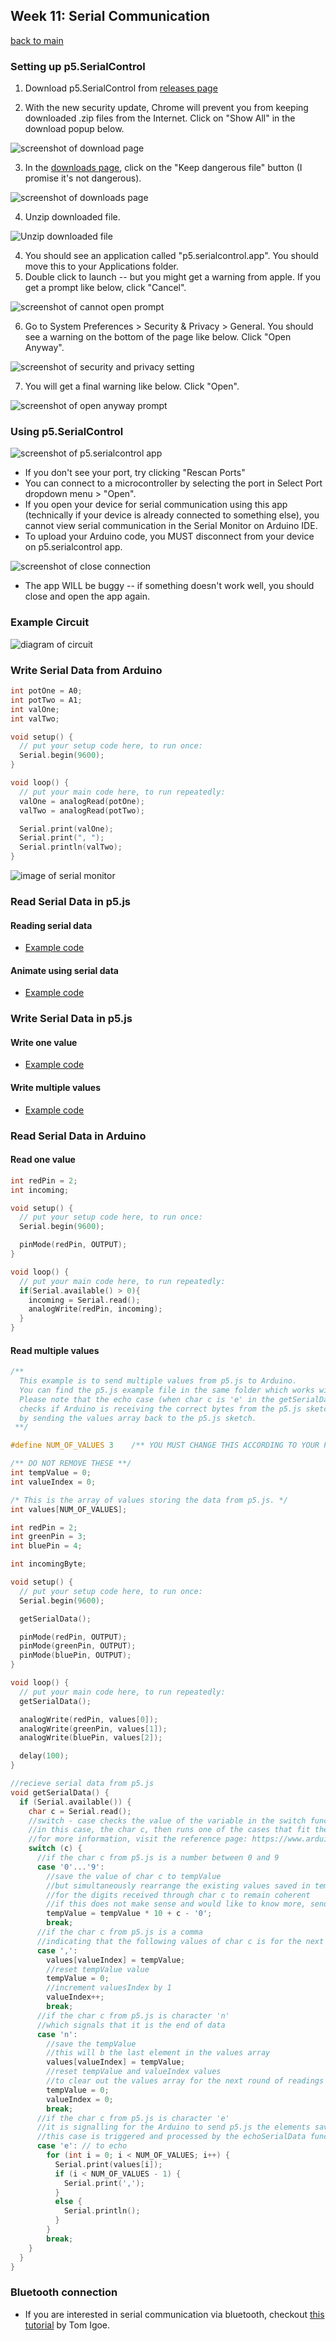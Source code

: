 ## Week 11: Serial Communication

[back to main](../index.md)

### Setting up p5.SerialControl

1. Download p5.SerialControl from [releases page](https://github.com/p5-serial/p5.serialcontrol/releases)

2. With the new security update, Chrome will prevent you from keeping downloaded .zip files from the Internet. Click on "Show All" in the download popup below.

![screenshot of download page](download-prompt.png)

3. In the [downloads page](chrome://downloads/), click on the "Keep dangerous file" button (I promise it's not dangerous).

![screenshot of downloads page](keep-file.png)

4. Unzip downloaded file.

![Unzip downloaded file](unzip.png)

4. You should see an application called "p5.serialcontrol.app". You should move this to your Applications folder. 
5. Double click to launch -- but you might get a warning from apple. If you get a prompt like below, click "Cancel".

![screenshot of cannot open prompt](cannot-open.png)

6. Go to System Preferences > Security & Privacy > General. You should see a warning on the bottom of the page like below. Click "Open Anyway".

![screenshot of security and privacy setting](security-privacy.png)

7. You will get a final warning like below. Click "Open".

![screenshot of open anyway prompt](open-anyway.png)

### Using p5.SerialControl

![screenshot of p5.serialcontrol app](p5-serial.png)

* If you don't see your port, try clicking "Rescan Ports"
* You can connect to a microcontroller by selecting the port in Select Port dropdown menu > "Open".
* If you open your device for serial communication using this app (technically if your device is already connected to something else), you cannot view serial communication in the Serial Monitor on Arduino IDE.
* To upload your Arduino code, you MUST disconnect from your device on p5.serialcontrol app.

![screenshot of close connection](serial-close.png)

* The app WILL be buggy -- if something doesn't work well, you should close and open the app again.



### Example Circuit

![diagram of circuit](pots-rgb.png)

### Write Serial Data from Arduino

```c
int potOne = A0;
int potTwo = A1;
int valOne;
int valTwo;

void setup() {
  // put your setup code here, to run once:
  Serial.begin(9600);
}

void loop() {
  // put your main code here, to run repeatedly:
  valOne = analogRead(potOne);
  valTwo = analogRead(potTwo);

  Serial.print(valOne);
  Serial.print(", ");
  Serial.println(valTwo);
}
```

![image of serial monitor](serial-out.png)



### Read Serial Data in p5.js

#### Reading serial data

* [Example code](https://editor.p5js.org/js6450/sketches/xZiF68fpb)



#### Animate using serial data

* [Example code](https://editor.p5js.org/js6450/sketches/OmS2txg7W)



### Write Serial Data in p5.js

#### Write one value

* [Example code](https://editor.p5js.org/js6450/sketches/JG9_cN0Gm)

#### Write multiple values

* [Example code](https://editor.p5js.org/js6450/sketches/Jdua8K1Za)



### Read Serial Data in Arduino

#### Read one value

```c
int redPin = 2;
int incoming;

void setup() {
  // put your setup code here, to run once:
  Serial.begin(9600);

  pinMode(redPin, OUTPUT);
}

void loop() {
  // put your main code here, to run repeatedly:
  if(Serial.available() > 0){
    incoming = Serial.read();
    analogWrite(redPin, incoming);
  }
}
```



#### Read multiple values

```c
/**
  This example is to send multiple values from p5.js to Arduino.
  You can find the p5.js example file in the same folder which works with this Arduino file.
  Please note that the echo case (when char c is 'e' in the getSerialData function below)
  checks if Arduino is receiving the correct bytes from the p5.js sketch
  by sending the values array back to the p5.js sketch.
 **/

#define NUM_OF_VALUES 3    /** YOU MUST CHANGE THIS ACCORDING TO YOUR PROJECT **/

/** DO NOT REMOVE THESE **/
int tempValue = 0;
int valueIndex = 0;

/* This is the array of values storing the data from p5.js. */
int values[NUM_OF_VALUES];

int redPin = 2;
int greenPin = 3;
int bluePin = 4;

int incomingByte;

void setup() {
  // put your setup code here, to run once:
  Serial.begin(9600);

  getSerialData();

  pinMode(redPin, OUTPUT);
  pinMode(greenPin, OUTPUT);
  pinMode(bluePin, OUTPUT);
}

void loop() {
  // put your main code here, to run repeatedly:
  getSerialData();

  analogWrite(redPin, values[0]);
  analogWrite(greenPin, values[1]);
  analogWrite(bluePin, values[2]);

  delay(100);
}

//recieve serial data from p5.js
void getSerialData() {
  if (Serial.available()) {
    char c = Serial.read();
    //switch - case checks the value of the variable in the switch function
    //in this case, the char c, then runs one of the cases that fit the value of the variable
    //for more information, visit the reference page: https://www.arduino.cc/en/Reference/SwitchCase
    switch (c) {
      //if the char c from p5.js is a number between 0 and 9
      case '0'...'9':
        //save the value of char c to tempValue
        //but simultaneously rearrange the existing values saved in tempValue
        //for the digits received through char c to remain coherent
        //if this does not make sense and would like to know more, send an email to me!
        tempValue = tempValue * 10 + c - '0';
        break;
      //if the char c from p5.js is a comma
      //indicating that the following values of char c is for the next element in the values array
      case ',':
        values[valueIndex] = tempValue;
        //reset tempValue value
        tempValue = 0;
        //increment valuesIndex by 1
        valueIndex++;
        break;
      //if the char c from p5.js is character 'n'
      //which signals that it is the end of data
      case 'n':
        //save the tempValue
        //this will b the last element in the values array
        values[valueIndex] = tempValue;
        //reset tempValue and valueIndex values
        //to clear out the values array for the next round of readings from p5.js
        tempValue = 0;
        valueIndex = 0;
        break;
      //if the char c from p5.js is character 'e'
      //it is signalling for the Arduino to send p5.js the elements saved in the values array
      //this case is triggered and processed by the echoSerialData function in the p5.js sketch
      case 'e': // to echo
        for (int i = 0; i < NUM_OF_VALUES; i++) {
          Serial.print(values[i]);
          if (i < NUM_OF_VALUES - 1) {
            Serial.print(',');
          }
          else {
            Serial.println();
          }
        }
        break;
    }
  }
}
```



### Bluetooth connection

* If you are interested in serial communication via bluetooth, checkout [this tutorial](https://itp.nyu.edu/physcomp/labs/lab-bluetooth-le-and-p5-ble/) by Tom Igoe.